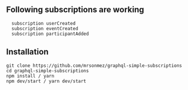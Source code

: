 ## Following subscriptions are working

```
  subscription userCreated
  subscription eventCreated
  subscription participantAdded

```

## Installation

```
git clone https://github.com/mrsonmez/graphql-simple-subscriptions
cd graphql-simple-subscriptions
npm install / yarn
npm dev/start / yarn dev/start
```
